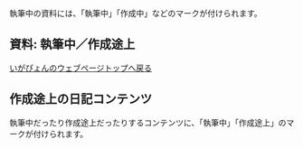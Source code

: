 執筆中の資料には、「執筆中」「作成中」などのマークが付けられます。

## 資料: 執筆中／作成途上




[いがぴょんのウェブページトップへ戻る](../../index.html)





## 作成途上の日記コンテンツ


執筆中だったり作成途上だったりするコンテンツに、「執筆中」「作成途上」のマークが付けられます。
